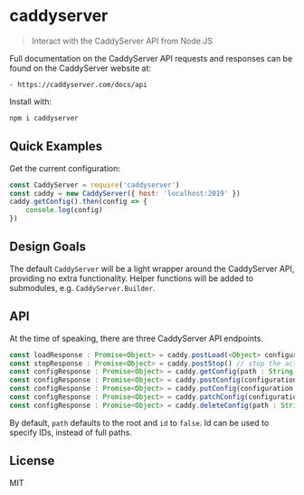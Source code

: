 # caddyserver

> Interact with the CaddyServer API from Node.JS

Full documentation on the CaddyServer API requests and responses can be found on the CaddyServer website at:

    - https://caddyserver.com/docs/api

Install with:

```js
npm i caddyserver
```

## Quick Examples

Get the current configuration:

```js
const CaddyServer = require('caddyserver')
const caddy = new CaddyServer({ host: 'localhost:2019' })
caddy.getConfig().then(config => {
    console.log(config)
})
```

## Design Goals

The default `CaddyServer` will be a light wrapper around the CaddyServer API, providing no extra functionality.  Helper functions will be added to submodules, e.g. `CaddyServer.Builder`.

## API

At the time of speaking, there are three CaddyServer API endpoints.

```typescript
const loadResponse : Promise<Object> = caddy.postLoad(<Object> configuration) // set or replace active configuration
const stopResponse : Promise<Object> = caddy.postStop() // stop the active configuration and exit the process
const configResponse : Promise<Object> = caddy.getConfig(path : String, { id: Boolean }) // exports config at path
const configResponse : Promise<Object> = caddy.postConfig(configuration : Object, path : String, { id: Boolean }) // sets or replaces config
const configResponse : Promise<Object> = caddy.putConfig(configuration : Object, path : String, { id: Boolean }) // creates new object
const configResponse : Promise<Object> = caddy.patchConfig(configuration : Object, path : String, { id: Boolean }) // replaces existing object
const configResponse : Promise<Object> = caddy.deleteConfig(path : String, { id: Boolean }) // deletes value at path
```

By default, `path` defaults to the root and `id` to `false`.  Id can be used to specify IDs, instead of full paths.

## License

MIT